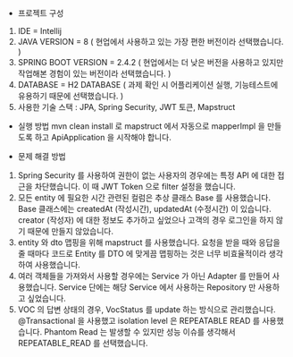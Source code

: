  * 프로젝트 구성
1. IDE = Intellij
2. JAVA VERSION = 8 ( 현업에서 사용하고 있는 가장 편한 버전이라 선택했습니다. )
3. SPRING BOOT VERSION = 2.4.2 ( 현업에서는 더 낮은 버전을 사용하고 있지만 작업해본 경험이 있는 버전이라 선택했습니다. )
4. DATABASE = H2 DATABASE ( 과제 확인 시 어플리케이션 실행, 기능테스트에 유용하기 때문에 선택했습니다. )
5. 사용한 기술 스택 : JPA, Spring Security, JWT 토큰, Mapstruct

 * 실행 방법
mvn clean install 로 mapstruct 에서 자동으로 mapperImpl 을 만들도록 하고 ApiApplication 을 시작해야 합니다.

 * 문제 해결 방법
1. Spring Security 를 사용하여 권한이 없는 사용자의 경우에는 특정 API 에 대한 접근을 차단했습니다. 이 때 JWT Token 으로 filter 설정을 했습니다.
2. 모든 entity 에 필요한 시간 관련된 컬럼은 추상 클래스 Base 를 사용했습니다. Base 클래스에는 createdAt (작성시간), updatedAt (수정시간) 이 있습니다.
   creator (작성자) 에 대한 정보도 추가하고 싶었으나 고객의 경우 로그인을 하지 않기 때문에 만들지 않았습니다.
3. entity 와 dto 맵핑을 위해 mapstruct 를 사용했습니다. 요청을 받을 때와 응답을 줄 때마다 코드로 Entity 를 DTO 에 맞게끔 맵핑하는 것은 너무 비효율적이라 생각하여 사용했습니다.
4. 여러 객체들을 가져와서 사용할 경우에는 Service 가 아닌 Adapter 를 만들어 사용했습니다. Service 단에는 해당 Service 에서 사용하는 Repository 만 사용하고 싶었습니다.
5. VOC 의 답변 상태의 경우, VocStatus 를 update 하는 방식으로 관리했습니다. @Transactional 을 사용했고 isolation level 은 REPEATABLE READ 를 사용했습니다.
   Phantom Read 는 발생할 수 있지만 성능 이슈를 생각해서 REPEATABLE_READ 를 선택했습니다.
